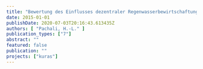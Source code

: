 ```yaml
---
title: "Bewertung des Einflusses dezentraler Regenwasserbewirtschaftungsmaßnahmen auf das Grundwasser anhand ausgewählter Indikatoren"
date: 2015-01-01
publishDate: 2020-07-03T20:16:43.613435Z
authors: [ "Pachali, H.-L." ]
publication_types: ["7"]
abstract: ""
featured: false
publication: ""
projects: ["kuras"]
---
```


